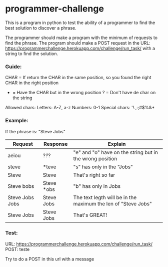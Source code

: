 programmer-challenge
==================

This is a program in python to test the ability of a programmer to find the best solution to discover a phrase.

The programmer should make a program with the minimum of requests to find the phrase.
The program should make a POST request in the URL: https://programmerchallenge.herokuapp.com/challenge/run_task/ with a string to find the solution.

### Guide:

CHAR = If return the CHAR in the same position, so you found the right CHAR in the right position
* = Have the CHAR but in the wrong position
? = Don't have de char on the string

Allowed chars:
Letters: A-Z, a-z
Numbers: 0-1
Special chars: '!.,:;#$%&*

### Example:
If the phrase is: "Steve Jobs"

Request    | Response | Explain
------- |  --------- | ---------
aeiou | ?*?*? | "e" and "o" have on the string but in the wrong position
steve | *teve | "s" has only in the "Jobs"
Steve | Steve | That's right so far
Steve bobs | Steve *obs | "b" has only in Jobs
Steve Jobs Jobs | Steve Jobs | The text legth will be in the maximum the len of "Steve Jobs"
Steve Jobs | Steve Jobs | That's GREAT!


### Test:
URL: https://programmerchallenge.herokuapp.com/challenge/run_task/
POST: teste

Try to do a POST in this url with a message

